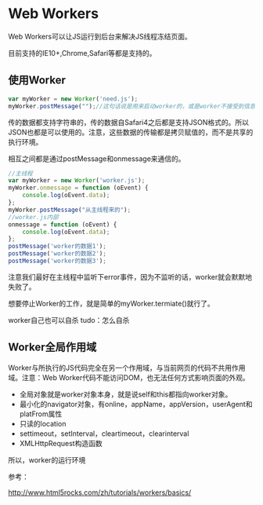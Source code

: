 # Web Workers
Web Workers可以让JS运行到后台来解决JS线程冻结页面。

目前支持的IE10+,Chrome,Safari等都是支持的。

## 使用Worker

```javascript
var myWorker = new Worker('need.js');
myWorker.postMessage("");//这句话说是用来启动worker的，或是worker不接受到信息是不会触发的，但是Chrome好像只要new了就会执行了..
```

传的数据都支持字符串的，传的数据自Safari4之后都是支持JSON格式的。所以JSON也都是可以使用的。注意，这些数据的传输都是拷贝赋值的，而不是共享的执行环境。

相互之间都是通过postMessage和onmessage来通信的。

```javascript
//主线程
var myWorker = new Worker('worker.js');
myWorker.onmessage = function (oEvent) {
    console.log(oEvent.data);
};
myWorker.postMessage("从主线程来的");
//worker.js内部
onmessage = function (oEvent) {
    console.log(oEvent.data);
};
postMessage('worker的数据1');
postMessage('worker的数据2');
postMessage('worker的数据3');
```

注意我们最好在主线程中监听下error事件，因为不监听的话，worker就会默默地失败了。

想要停止Worker的工作，就是简单的myWorker.termiate()就行了。

worker自己也可以自杀  tudo：怎么自杀

## Worker全局作用域
Worker与所执行的JS代码完全在另一个作用域，与当前网页的代码不共用作用域。注意：Web Worker代码不能访问DOM，也无法任何方式影响页面的外观。

 - 全局对象就是worker对象本身，就是说self和this都指向worker对象。
 - 最小化的navigator对象，有online，appName，appVersion，userAgent和platFrom属性
 - 只读的location
 - settimeout，setInterval，cleartimeout，clearinterval
 - XMLHttpRequest构造函数

所以，worker的运行环境


参考：

  http://www.html5rocks.com/zh/tutorials/workers/basics/
